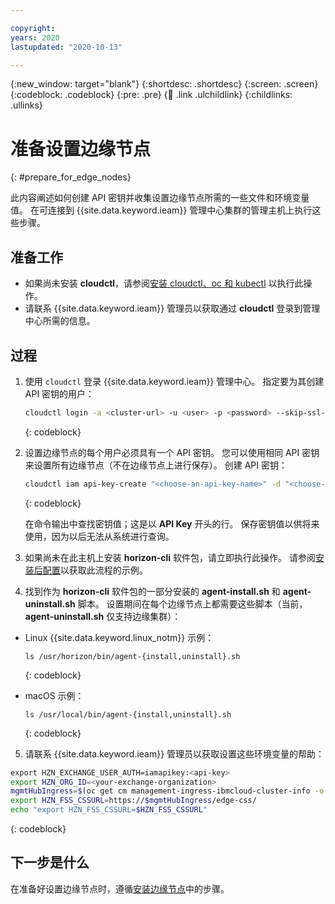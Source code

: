 ```yaml
---

copyright:
years: 2020
lastupdated: "2020-10-13"

---
```


{:new_window: target="blank"}
{:shortdesc: .shortdesc}
{:screen: .screen}
{:codeblock: .codeblock}
{:pre: .pre}
{:child: .link .ulchildlink}
{:childlinks: .ullinks}

# 准备设置边缘节点
{: #prepare_for_edge_nodes}

此内容阐述如何创建 API 密钥并收集设置边缘节点所需的一些文件和环境变量值。 在可连接到 {{site.data.keyword.ieam}} 管理中心集群的管理主机上执行这些步骤。

## 准备工作

* 如果尚未安装 **cloudctl**，请参阅[安装 cloudctl、oc 和 kubectl](../cli/cloudctl_oc_cli.md) 以执行此操作。
* 请联系 {{site.data.keyword.ieam}} 管理员以获取通过 **cloudctl** 登录到管理中心所需的信息。

## 过程

1. 使用 `cloudctl` 登录 {{site.data.keyword.ieam}} 管理中心。 指定要为其创建 API 密钥的用户：

   ```bash
   cloudctl login -a <cluster-url> -u <user> -p <password> --skip-ssl-validation
   ```
   {: codeblock}

2. 设置边缘节点的每个用户必须具有一个 API 密钥。 您可以使用相同 API 密钥来设置所有边缘节点（不在边缘节点上进行保存）。 创建 API 密钥：

   ```bash
   cloudctl iam api-key-create "<choose-an-api-key-name>" -d "<choose-an-api-key-description>"
   ```
   {: codeblock}

   在命令输出中查找密钥值；这是以 **API Key** 开头的行。 保存密钥值以供将来使用，因为以后无法从系统进行查询。

3. 如果尚未在此主机上安装 **horizon-cli** 软件包，请立即执行此操作。 请参阅[安装后配置](post_install.md#postconfig)以获取此流程的示例。

4. 找到作为 **horizon-cli** 软件包的一部分安装的 **agent-install.sh** 和 **agent-uninstall.sh** 脚本。 设置期间在每个边缘节点上都需要这些脚本（当前，**agent-uninstall.sh** 仅支持边缘集群）：
  * Linux {{site.data.keyword.linux_notm}} 示例：

    ```
    ls /usr/horizon/bin/agent-{install,uninstall}.sh
    ```
    {: codeblock}

  * macOS 示例：

    ```
    ls /usr/local/bin/agent-{install,uninstall}.sh
    ```
    {: codeblock}

5. 请联系 {{site.data.keyword.ieam}} 管理员以获取设置这些环境变量的帮助：

  ```bash
  export HZN_EXCHANGE_USER_AUTH=iamapikey:<api-key>
  export HZN_ORG_ID=<your-exchange-organization>
  mgmtHubIngress=$(oc get cm management-ingress-ibmcloud-cluster-info -o jsonpath='{.data.cluster_ca_domain}')
  export HZN_FSS_CSSURL=https://$mgmtHubIngress/edge-css/
  echo "export HZN_FSS_CSSURL=$HZN_FSS_CSSURL"
  ```
  {: codeblock}

## 下一步是什么

在准备好设置边缘节点时，遵循[安装边缘节点](../installing/installing_edge_nodes.md)中的步骤。

